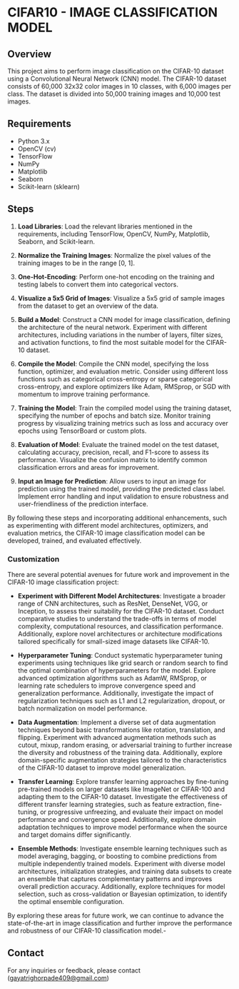 # CIFAR10 - IMAGE CLASSIFICATION MODEL

## Overview

This project aims to perform image classification on the CIFAR-10 dataset using a Convolutional Neural Network (CNN) model. The CIFAR-10 dataset consists of 60,000 32x32 color images in 10 classes, with 6,000 images per class. The dataset is divided into 50,000 training images and 10,000 test images.

## Requirements

- Python 3.x
- OpenCV (cv)
- TensorFlow
- NumPy
- Matplotlib
- Seaborn
- Scikit-learn (sklearn)

## Steps

1. **Load Libraries**: Load the relevant libraries mentioned in the requirements, including TensorFlow, OpenCV, NumPy, Matplotlib, Seaborn, and Scikit-learn.

2. **Normalize the Training Images**: Normalize the pixel values of the training images to be in the range [0, 1].

3. **One-Hot-Encoding**: Perform one-hot encoding on the training and testing labels to convert them into categorical vectors.

4. **Visualize a 5x5 Grid of Images**: Visualize a 5x5 grid of sample images from the dataset to get an overview of the data.

5. **Build a Model**: Construct a CNN model for image classification, defining the architecture of the neural network. Experiment with different architectures, including variations in the number of layers, filter sizes, and activation functions, to find the most suitable model for the CIFAR-10 dataset.

6. **Compile the Model**: Compile the CNN model, specifying the loss function, optimizer, and evaluation metric. Consider using different loss functions such as categorical cross-entropy or sparse categorical cross-entropy, and explore optimizers like Adam, RMSprop, or SGD with momentum to improve training performance.

7. **Training the Model**: Train the compiled model using the training dataset, specifying the number of epochs and batch size. Monitor training progress by visualizing training metrics such as loss and accuracy over epochs using TensorBoard or custom plots.

8. **Evaluation of Model**: Evaluate the trained model on the test dataset, calculating accuracy, precision, recall, and F1-score to assess its performance. Visualize the confusion matrix to identify common classification errors and areas for improvement.

9. **Input an Image for Prediction**: Allow users to input an image for prediction using the trained model, providing the predicted class label. Implement error handling and input validation to ensure robustness and user-friendliness of the prediction interface.

By following these steps and incorporating additional enhancements, such as experimenting with different model architectures, optimizers, and evaluation metrics, the CIFAR-10 image classification model can be developed, trained, and evaluated effectively.

### Customization

There are several potential avenues for future work and improvement in the CIFAR-10 image classification project:

- **Experiment with Different Model Architectures**: Investigate a broader range of CNN architectures, such as ResNet, DenseNet, VGG, or Inception, to assess their suitability for the CIFAR-10 dataset. Conduct comparative studies to understand the trade-offs in terms of model complexity, computational resources, and classification performance. Additionally, explore novel architectures or architecture modifications tailored specifically for small-sized image datasets like CIFAR-10.

- **Hyperparameter Tuning**: Conduct systematic hyperparameter tuning experiments using techniques like grid search or random search to find the optimal combination of hyperparameters for the model. Explore advanced optimization algorithms such as AdamW, RMSprop, or learning rate schedulers to improve convergence speed and generalization performance. Additionally, investigate the impact of regularization techniques such as L1 and L2 regularization, dropout, or batch normalization on model performance.

- **Data Augmentation**: Implement a diverse set of data augmentation techniques beyond basic transformations like rotation, translation, and flipping. Experiment with advanced augmentation methods such as cutout, mixup, random erasing, or adversarial training to further increase the diversity and robustness of the training data. Additionally, explore domain-specific augmentation strategies tailored to the characteristics of the CIFAR-10 dataset to improve model generalization.

- **Transfer Learning**: Explore transfer learning approaches by fine-tuning pre-trained models on larger datasets like ImageNet or CIFAR-100 and adapting them to the CIFAR-10 dataset. Investigate the effectiveness of different transfer learning strategies, such as feature extraction, fine-tuning, or progressive unfreezing, and evaluate their impact on model performance and convergence speed. Additionally, explore domain adaptation techniques to improve model performance when the source and target domains differ significantly.

- **Ensemble Methods**: Investigate ensemble learning techniques such as model averaging, bagging, or boosting to combine predictions from multiple independently trained models. Experiment with diverse model architectures, initialization strategies, and training data subsets to create an ensemble that captures complementary patterns and improves overall prediction accuracy. Additionally, explore techniques for model selection, such as cross-validation or Bayesian optimization, to identify the optimal ensemble configuration.

By exploring these areas for future work, we can continue to advance the state-of-the-art in image classification and further improve the performance and robustness of our CIFAR-10 classification model.- 

  ## Contact

For any inquiries or feedback, please contact (gayatrighorpade409@gmail.com)


